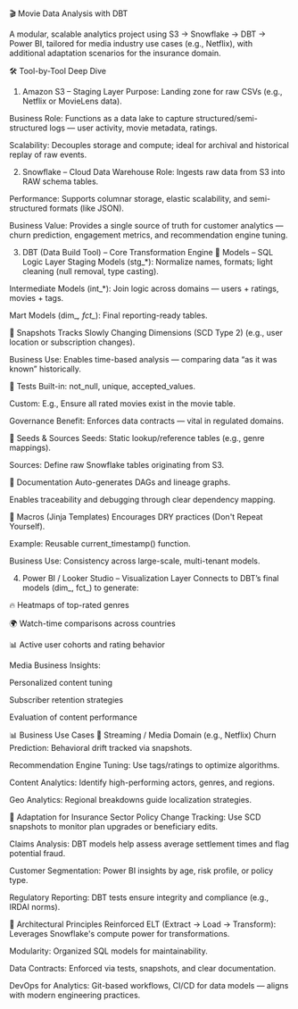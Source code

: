 🎬 Movie Data Analysis with DBT

A modular, scalable analytics project using S3 → Snowflake → DBT → Power BI, tailored for media industry use cases (e.g., Netflix), with additional adaptation scenarios for the insurance domain.

🛠️ Tool-by-Tool Deep Dive
1. Amazon S3 – Staging Layer
Purpose: Landing zone for raw CSVs (e.g., Netflix or MovieLens data).

Business Role: Functions as a data lake to capture structured/semi-structured logs — user activity, movie metadata, ratings.

Scalability: Decouples storage and compute; ideal for archival and historical replay of raw events.

2. Snowflake – Cloud Data Warehouse
Role: Ingests raw data from S3 into RAW schema tables.

Performance: Supports columnar storage, elastic scalability, and semi-structured formats (like JSON).

Business Value: Provides a single source of truth for customer analytics — churn prediction, engagement metrics, and recommendation engine tuning.

3. DBT (Data Build Tool) – Core Transformation Engine
🔹 Models – SQL Logic Layer
Staging Models (stg_*): Normalize names, formats; light cleaning (null removal, type casting).

Intermediate Models (int_*): Join logic across domains — users + ratings, movies + tags.

Mart Models (dim_*, fct_*): Final reporting-ready tables.

🔹 Snapshots
Tracks Slowly Changing Dimensions (SCD Type 2) (e.g., user location or subscription changes).

Business Use: Enables time-based analysis — comparing data “as it was known” historically.

🔹 Tests
Built-in: not_null, unique, accepted_values.

Custom: E.g., Ensure all rated movies exist in the movie table.

Governance Benefit: Enforces data contracts — vital in regulated domains.

🔹 Seeds & Sources
Seeds: Static lookup/reference tables (e.g., genre mappings).

Sources: Define raw Snowflake tables originating from S3.

🔹 Documentation
Auto-generates DAGs and lineage graphs.

Enables traceability and debugging through clear dependency mapping.

🔹 Macros (Jinja Templates)
Encourages DRY practices (Don't Repeat Yourself).

Example: Reusable current_timestamp() function.

Business Use: Consistency across large-scale, multi-tenant models.

4. Power BI / Looker Studio – Visualization Layer
Connects to DBT’s final models (dim_, fct_) to generate:

🔥 Heatmaps of top-rated genres

🌍 Watch-time comparisons across countries

📊 Active user cohorts and rating behavior

Media Business Insights:

Personalized content tuning

Subscriber retention strategies

Evaluation of content performance

📊 Business Use Cases
🎥 Streaming / Media Domain (e.g., Netflix)
Churn Prediction: Behavioral drift tracked via snapshots.

Recommendation Engine Tuning: Use tags/ratings to optimize algorithms.

Content Analytics: Identify high-performing actors, genres, and regions.

Geo Analytics: Regional breakdowns guide localization strategies.

🏦 Adaptation for Insurance Sector
Policy Change Tracking: Use SCD snapshots to monitor plan upgrades or beneficiary edits.

Claims Analysis: DBT models help assess average settlement times and flag potential fraud.

Customer Segmentation: Power BI insights by age, risk profile, or policy type.

Regulatory Reporting: DBT tests ensure integrity and compliance (e.g., IRDAI norms).

🧠 Architectural Principles Reinforced
ELT (Extract → Load → Transform): Leverages Snowflake's compute power for transformations.

Modularity: Organized SQL models for maintainability.

Data Contracts: Enforced via tests, snapshots, and clear documentation.

DevOps for Analytics: Git-based workflows, CI/CD for data models — aligns with modern engineering practices.
